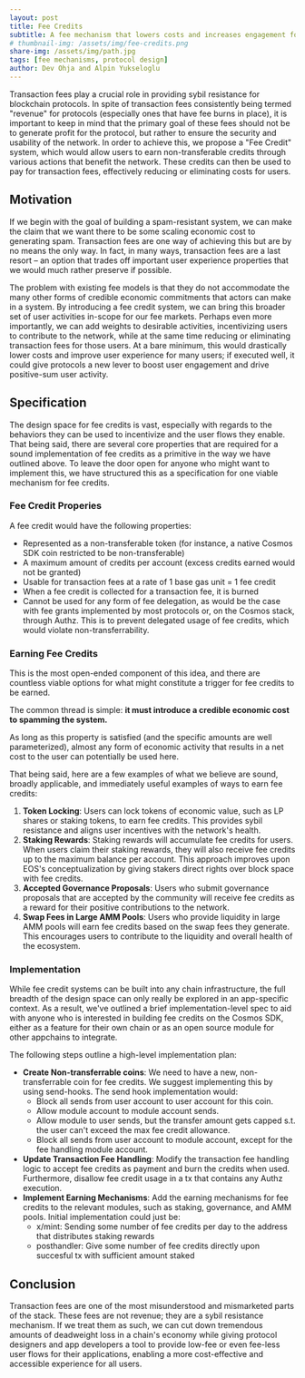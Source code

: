 ```yaml
---
layout: post
title: Fee Credits
subtitle: A fee mechanism that lowers costs and increases engagement for users.
# thumbnail-img: /assets/img/fee-credits.png
share-img: /assets/img/path.jpg
tags: [fee mechanisms, protocol design]
author: Dev Ohja and Alpin Yukseloglu
---
```


Transaction fees play a crucial role in providing sybil resistance for blockchain protocols. In spite of transaction fees consistently being termed "revenue" for protocols (especially ones that have fee burns in place), it is important to keep in mind that the primary goal of these fees should not be to generate profit for the protocol, but rather to ensure the security and usability of the network. In order to achieve this, we propose a "Fee Credit" system, which would allow users to earn non-transferable credits through various actions that benefit the network. These credits can then be used to pay for transaction fees, effectively reducing or eliminating costs for users.

## Motivation

If we begin with the goal of building a spam-resistant system, we can make the claim that we want there to be some scaling economic cost to generating spam. Transaction fees are one way of achieving this but are by no means the only way. In fact, in many ways, transaction fees are a last resort – an option that trades off important user experience properties that we would much rather preserve if possible.

The problem with existing fee models is that they do not accommodate the many other forms of credible economic commitments that actors can make in a system. By introducing a fee credit system, we can bring this broader set of user activities in-scope for our fee markets. Perhaps even more importantly, we can add weights to desirable activities, incentivizing users to contribute to the network, while at the same time reducing or eliminating transaction fees for those users. At a bare minimum, this would drastically lower costs and improve user experience for many users; if executed well, it could give protocols a new lever to boost user engagement and drive positive-sum user activity.

## Specification

The design space for fee credits is vast, especially with regards to the behaviors they can be used to incentivize and the user flows they enable. That being said, there are several core properties that are required for a sound implementation of fee credits as a primitive in the way we have outlined above. To leave the door open for anyone who might want to implement this, we have structured this as a specification for one viable mechanism for fee credits.

### Fee Credit Properies

A fee credit would have the following properties:

- Represented as a non-transferable token (for instance, a native Cosmos SDK coin restricted to be non-transferable)
- A maximum amount of credits per account (excess credits earned would not be granted)
- Usable for transaction fees at a rate of 1 base gas unit = 1 fee credit
- When a fee credit is collected for a transaction fee, it is burned
- Cannot be used for any form of fee delegation, as would be the case with fee grants implemented by most protocols or, on the Cosmos stack, through Authz. This is to prevent delegated usage of fee credits, which would violate non-transferrability.

### Earning Fee Credits

This is the most open-ended component of this idea, and there are countless viable options for what might constitute a trigger for fee credits to be earned.

The common thread is simple: **it must introduce a credible economic cost to spamming the system.**

As long as this property is satisfied (and the specific amounts are well parameterized), almost any form of economic activity that results in a net cost to the user can potentially be used here.

That being said, here are a few examples of what we believe are sound, broadly applicable, and immediately useful examples of ways to earn fee credits:

1. **Token Locking**: Users can lock tokens of economic value, such as LP shares or staking tokens, to earn fee credits. This provides sybil resistance and aligns user incentives with the network's health.
2. **Staking Rewards**: Staking rewards will accumulate fee credits for users. When users claim their staking rewards, they will also receive fee credits up to the maximum balance per account. This approach improves upon EOS's conceptualization by giving stakers direct rights over block space with fee credits.
3. **Accepted Governance Proposals**: Users who submit governance proposals that are accepted by the community will receive fee credits as a reward for their positive contributions to the network.
4. **Swap Fees in Large AMM Pools**: Users who provide liquidity in large AMM pools will earn fee credits based on the swap fees they generate. This encourages users to contribute to the liquidity and overall health of the ecosystem.

### Implementation

While fee credit systems can be built into any chain infrastructure, the full breadth of the design space can only really be explored in an app-specific context. As a result, we've outlined a brief implementation-level spec to aid with anyone who is interested in building fee credits on the Cosmos SDK, either as a feature for their own chain or as an open source module for other appchains to integrate.

The following steps outline a high-level implementation plan:

* **Create Non-transferrable coins**: We need to have a new, non-transferrable coin for fee credits. We suggest implementing this by using send-hooks. The send hook implementation would:
  - Block all sends from user account to user account for this coin.
  - Allow module account to module account sends.
  - Allow module to user sends, but the transfer amount gets capped s.t. the user can't exceed the max fee credit allowance.
  - Block all sends from user account to module account, except for the fee handling module account.
* **Update Transaction Fee Handling**: Modify the transaction fee handling logic to accept fee credits as payment and burn the credits when used. Furthermore, disallow fee credit usage in a tx that contains any Authz execution.
* **Implement Earning Mechanisms**: Add the earning mechanisms for fee credits to the relevant modules, such as staking, governance, and AMM pools. Initial implementation could just be:
    * x/mint: Sending some number of fee credits per day to the address that distributes staking rewards
    * posthandler: Give some number of fee credits directly upon succesful tx with sufficient amount staked

## Conclusion

Transaction fees are one of the most misunderstood and mismarketed parts of the stack. These fees are not revenue; they are a sybil resistance mechanism. If we treat them as such, we can cut down tremendous amounts of deadweight loss in a chain's economy while giving protocol designers and app developers a tool to provide low-fee or even fee-less user flows for their applications, enabling a more cost-effective and accessible experience for all users.
